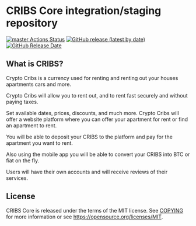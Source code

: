 CRIBS Core integration/staging repository
=====================================
[![master Actions Status](https://github.com/PIVX-Project/PIVX/workflows/CI%20Actions%20for%20PIVX/badge.svg)](https://github.com/PIVX-Project/PIVX/actions)
[![GitHub release (latest by date)](https://img.shields.io/github/v/release/PIVX-Project/pivx?color=%235c4b7d&cacheSeconds=3600)](https://github.com/PIVX-Project/PIVX/releases)
[![GitHub Release Date](https://img.shields.io/github/release-date/PIVX-Project/pivx?color=%235c4b7d&cacheSeconds=3600)](https://github.com/PIVX-Project/PIVX/releases)



## What is CRIBS?

Crypto Cribs is a currency used for renting and renting out your houses apartments cars and more. 

Crypto Cribs will allow you to rent out, and to rent fast securely and without paying taxes. 

Set available dates, prices, discounts, and much more. Crypto Cribs will offer a website platform where you can offer your apartment for rent or find an apartment to rent.

You will be able to deposit your CRIBS to the platform and pay for the apartment you want to rent.

Also using the mobile app you will be able to convert your CRIBS into BTC or fiat on the fly. 

Users will have their own accounts and will receive reviews of their services. 

## License
CRIBS Core is released under the terms of the MIT license. See [COPYING](https://github.com/PIVX-Project/PIVX/blob/master/COPYING) for more information or see https://opensource.org/licenses/MIT.
